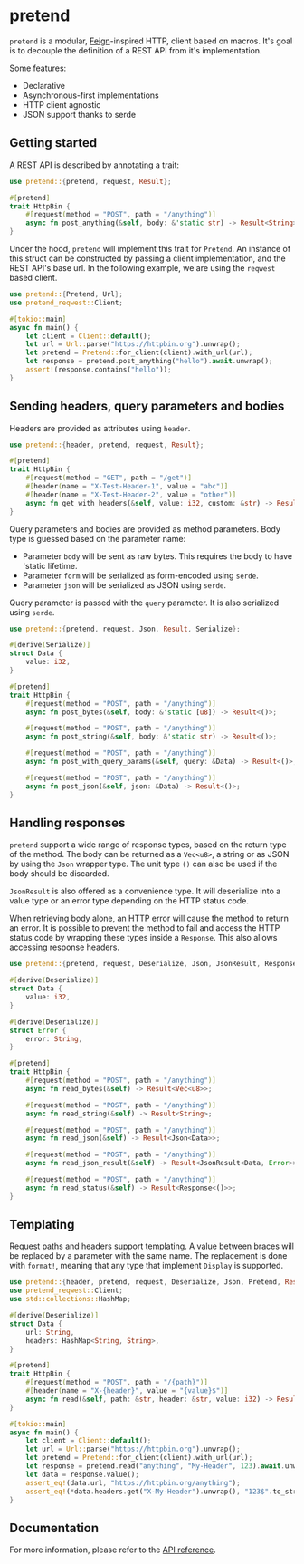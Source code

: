 # pretend

`pretend` is a modular, [Feign]-inspired HTTP, client based on macros. It's goal is to decouple
the definition of a REST API from it's implementation.


Some features:
- Declarative
- Asynchronous-first implementations
- HTTP client agnostic
- JSON support thanks to serde

[Feign]: https://github.com/OpenFeign/feign

## Getting started

A REST API is described by annotating a trait:

```rust
use pretend::{pretend, request, Result};

#[pretend]
trait HttpBin {
    #[request(method = "POST", path = "/anything")]
    async fn post_anything(&self, body: &'static str) -> Result<String>;
}
```

Under the hood, `pretend` will implement this trait for `Pretend`. An instance of this
struct can be constructed by passing a client implementation, and the REST API's base url. In
the following example, we are using the `reqwest` based client.

```rust
use pretend::{Pretend, Url};
use pretend_reqwest::Client;

#[tokio::main]
async fn main() {
    let client = Client::default();
    let url = Url::parse("https://httpbin.org").unwrap();
    let pretend = Pretend::for_client(client).with_url(url);
    let response = pretend.post_anything("hello").await.unwrap();
    assert!(response.contains("hello"));
}
```

## Sending headers, query parameters and bodies

Headers are provided as attributes using `header`.

```rust
use pretend::{header, pretend, request, Result};

#[pretend]
trait HttpBin {
    #[request(method = "GET", path = "/get")]
    #[header(name = "X-Test-Header-1", value = "abc")]
    #[header(name = "X-Test-Header-2", value = "other")]
    async fn get_with_headers(&self, value: i32, custom: &str) -> Result<()>;
}
```

Query parameters and bodies are provided as method parameters. Body type is guessed based on
the parameter name:

- Parameter `body` will be sent as raw bytes. This requires the body to have 'static lifetime.
- Parameter `form` will be serialized as form-encoded using `serde`.
- Parameter `json` will be serialized as JSON using `serde`.

Query parameter is passed with the `query` parameter. It is also serialized using `serde`.

```rust
use pretend::{pretend, request, Json, Result, Serialize};

#[derive(Serialize)]
struct Data {
    value: i32,
}

#[pretend]
trait HttpBin {
    #[request(method = "POST", path = "/anything")]
    async fn post_bytes(&self, body: &'static [u8]) -> Result<()>;

    #[request(method = "POST", path = "/anything")]
    async fn post_string(&self, body: &'static str) -> Result<()>;

    #[request(method = "POST", path = "/anything")]
    async fn post_with_query_params(&self, query: &Data) -> Result<()>;

    #[request(method = "POST", path = "/anything")]
    async fn post_json(&self, json: &Data) -> Result<()>;
}
```

## Handling responses

`pretend` support a wide range of response types, based on the return type of the method.
The body can be returned as a `Vec<u8>`, a string or as JSON by using the `Json` wrapper
type. The unit type `()` can also be used if the body should be discarded.

`JsonResult` is also offered as a convenience type. It will deserialize into a value type
or an error type depending on the HTTP status code.

When retrieving body alone, an HTTP error will cause the method to return an error. It is
possible to prevent the method to fail and access the HTTP status code by wrapping these
types inside a `Response`. This also allows accessing response headers.

```rust
use pretend::{pretend, request, Deserialize, Json, JsonResult, Response, Result};

#[derive(Deserialize)]
struct Data {
    value: i32,
}

#[derive(Deserialize)]
struct Error {
    error: String,
}

#[pretend]
trait HttpBin {
    #[request(method = "POST", path = "/anything")]
    async fn read_bytes(&self) -> Result<Vec<u8>>;

    #[request(method = "POST", path = "/anything")]
    async fn read_string(&self) -> Result<String>;

    #[request(method = "POST", path = "/anything")]
    async fn read_json(&self) -> Result<Json<Data>>;

    #[request(method = "POST", path = "/anything")]
    async fn read_json_result(&self) -> Result<JsonResult<Data, Error>>;

    #[request(method = "POST", path = "/anything")]
    async fn read_status(&self) -> Result<Response<()>>;
}
```

## Templating

Request paths and headers support templating. A value between braces will be replaced by
a parameter with the same name. The replacement is done with `format!`, meaning that
any type that implement `Display` is supported.

```rust
use pretend::{header, pretend, request, Deserialize, Json, Pretend, Result};
use pretend_reqwest::Client;
use std::collections::HashMap;

#[derive(Deserialize)]
struct Data {
    url: String,
    headers: HashMap<String, String>,
}

#[pretend]
trait HttpBin {
    #[request(method = "POST", path = "/{path}")]
    #[header(name = "X-{header}", value = "{value}$")]
    async fn read(&self, path: &str, header: &str, value: i32) -> Result<Json<Data>>;
}

#[tokio::main]
async fn main() {
    let client = Client::default();
    let url = Url::parse("https://httpbin.org").unwrap();
    let pretend = Pretend::for_client(client).with_url(url);
    let response = pretend.read("anything", "My-Header", 123).await.unwrap();
    let data = response.value();
    assert_eq!(data.url, "https://httpbin.org/anything");
    assert_eq!(*data.headers.get("X-My-Header").unwrap(), "123$".to_string());
}
```

## Documentation

For more information, please refer to the [API reference](https://docs.rs/pretend/latest/pretend/).
